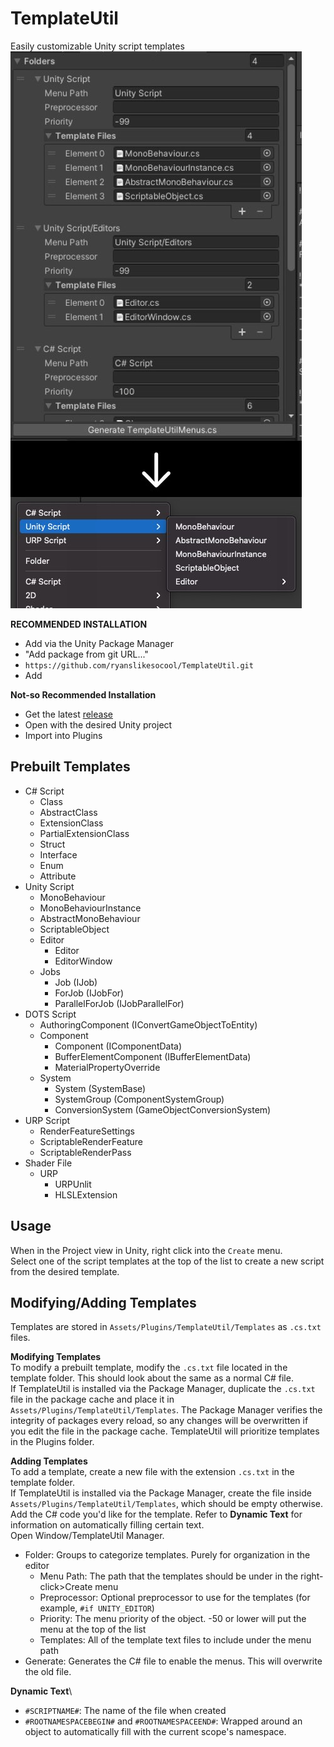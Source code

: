 # TemplateUtil
Easily customizable Unity script templates\
![Sample Image](images~/sample.jpg)

**RECOMMENDED INSTALLATION**
- Add via the Unity Package Manager
- "Add package from git URL..."
- `https://github.com/ryanslikesocool/TemplateUtil.git`
- Add

**Not-so Recommended Installation**
- Get the latest [release](https://github.com/ryanslikesocool/TemplateUtil/releases)
- Open with the desired Unity project
- Import into Plugins

## Prebuilt Templates
- C# Script
    - Class
    - AbstractClass
    - ExtensionClass
    - PartialExtensionClass
    - Struct
    - Interface
    - Enum
    - Attribute
- Unity Script
    - MonoBehaviour
    - MonoBehaviourInstance
    - AbstractMonoBehaviour
    - ScriptableObject
    - Editor
        - Editor
        - EditorWindow
    - Jobs
        - Job (IJob)
        - ForJob (IJobFor)
        - ParallelForJob (IJobParallelFor)
- DOTS Script
    - AuthoringComponent (IConvertGameObjectToEntity)
    - Component
        - Component (IComponentData)
        - BufferElementComponent (IBufferElementData)
        - MaterialPropertyOverride
    - System
        - System (SystemBase)
        - SystemGroup (ComponentSystemGroup)
        - ConversionSystem (GameObjectConversionSystem)
- URP Script
    - RenderFeatureSettings
    - ScriptableRenderFeature
    - ScriptableRenderPass
- Shader File
    - URP
        - URPUnlit
        - HLSLExtension

## Usage
When in the Project view in Unity, right click into the `Create` menu.\
Select one of the script templates at the top of the list to create a new script from the desired template.

## Modifying/Adding Templates
Templates are stored in `Assets/Plugins/TemplateUtil/Templates` as `.cs.txt` files.

**Modifying Templates**\
To modify a prebuilt template, modify the `.cs.txt` file located in the template folder.  This should look about the same as a normal C# file.\
If TemplateUtil is installed via the Package Manager, duplicate the `.cs.txt` file in the package cache and place it in `Assets/Plugins/TemplateUtil/Templates`.  The Package Manager verifies the integrity of packages every reload, so any changes will be overwritten if you edit the file in the package cache.  TemplateUtil will prioritize templates in the Plugins folder.

**Adding Templates**\
To add a template, create a new file with the extension `.cs.txt` in the template folder.\
If TemplateUtil is installed via the Package Manager, create the file inside `Assets/Plugins/TemplateUtil/Templates`, which should be empty otherwise.\
Add the C# code you'd like for the template.  Refer to **Dynamic Text** for information on automatically filling certain text.\
Open Window/TemplateUtil Manager.
- Folder: Groups to categorize templates.  Purely for organization in the editor
    - Menu Path: The path that the templates should be under in the right-click>Create menu
    - Preprocessor: Optional preprocessor to use for the templates (for example, `#if UNITY_EDITOR`)
    - Priority: The menu priority of the object.  -50 or lower will put the menu at the top of the list
    - Templates: All of the template text files to include under the menu path
- Generate: Generates the C# file to enable the menus.  This will overwrite the old file.

**Dynamic Text**\
- `#SCRIPTNAME#`: The name of the file when created
- `#ROOTNAMESPACEBEGIN#` and `#ROOTNAMESPACEEND#`: Wrapped around an object to automatically fill with the current scope's namespace.

